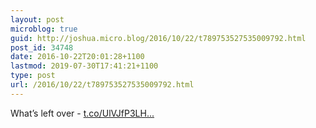 ```yaml
---
layout: post
microblog: true
guid: http://joshua.micro.blog/2016/10/22/t789753527535009792.html
post_id: 34748
date: 2016-10-22T20:01:28+1100
lastmod: 2019-07-30T17:41:21+1100
type: post
url: /2016/10/22/t789753527535009792.html
---
```

What’s left over - [t.co/UlVJfP3LH...](https://t.co/UlVJfP3LHK)
